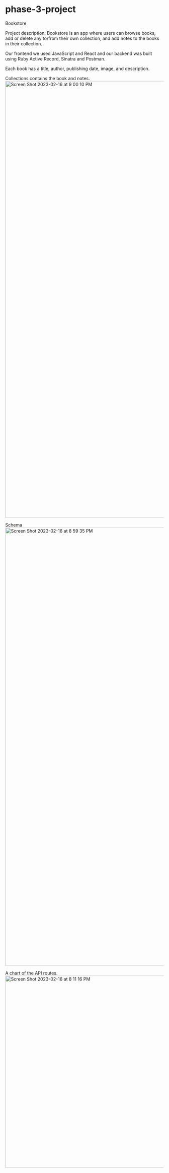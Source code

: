 # phase-3-project

Bookstore 

Project description: Bookstore is  an app where users can browse books, add or delete any to/from their own collection, and add notes to the books in their collection.

Our frontend we used JavaScript and React and our backend was built using Ruby Active Record, Sinatra and Postman.

Each book has a title, author, publishing date, image, and description.

Collections contains the book and notes. 
<img width="1387" alt="Screen Shot 2023-02-16 at 9 00 10 PM" src="https://user-images.githubusercontent.com/112830558/219530326-0b33f09a-fd18-4542-894a-31d1366d6aa0.png">

Schema
<img width="1392" alt="Screen Shot 2023-02-16 at 8 59 35 PM" src="https://user-images.githubusercontent.com/112830558/219530363-c9ec13e8-fa91-4158-9b87-a3db30db3712.png">

A chart of the API routes.
<img width="610" alt="Screen Shot 2023-02-16 at 8 11 16 PM" src="https://user-images.githubusercontent.com/112830558/219530533-3356a163-76c8-4865-8362-a1f9ba36d49f.png">


